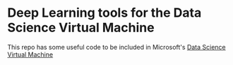 # Deep Learning tools for the Data Science Virtual Machine
This repo has some useful code to be included in Microsoft's [Data Science Virtual Machine](https://azure.microsoft.com/en-gb/documentation/articles/machine-learning-data-science-linux-dsvm-intro/)


